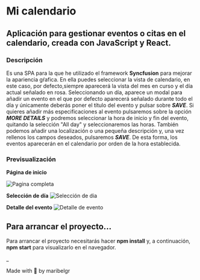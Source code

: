 # Mi calendario

## Aplicación para gestionar eventos o citas en el calendario, creada con JavaScript y React.


### Descripción

Es una SPA para la que he utilizado el framework **Syncfusion** para mejorar la apariencia gŕafica.
En ella puedes seleccionar la vista de calendario, en este caso, por defecto,siempre aparecerá la vista del mes en curso y el día actual señalado en rosa.
Seleccionando un día, aparece un modal para añadir un evento en el que por defecto aparecerá señalado durante todo el día y únicamente deberás poner el título del evento y pulsar sobre ***SAVE***. Si quieres añadir más especificaciones al evento pulsaremos sobre la opción ***MORE DETAILS*** y podremos seleccionar la hora de inicio y fin del evento, quitando la selección "All day" y seleccionaremos las horas. También podemos añadir una localización o una pequeña descripción y, una vez rellenos los campos deseados, pulsaremos ***SAVE***.
De esta forma, los eventos aparecerán en el calendario por orden de la hora establecida.


### Previsualización

**Página de inicio**

![Pagina completa](https://user-images.githubusercontent.com/70604477/105868272-4b9b6200-5ff6-11eb-875a-40ae9cb7d40c.png)


**Selección de día**
![Selección de dia](https://user-images.githubusercontent.com/70604477/105868520-8ac9b300-5ff6-11eb-8d23-1599f8691c2b.png)


**Detalle del evento**
![Detalle de evento](https://user-images.githubusercontent.com/70604477/105868817-da0fe380-5ff6-11eb-976e-ac48436d6845.png)


## Para arrancar el proyecto...

Para arrancar el proyecto necesitarás hacer **npm install** y, a continuación, **npm start** para visualizarlo en el navegador.

_

Made with :heartbeat: by maribelgr
